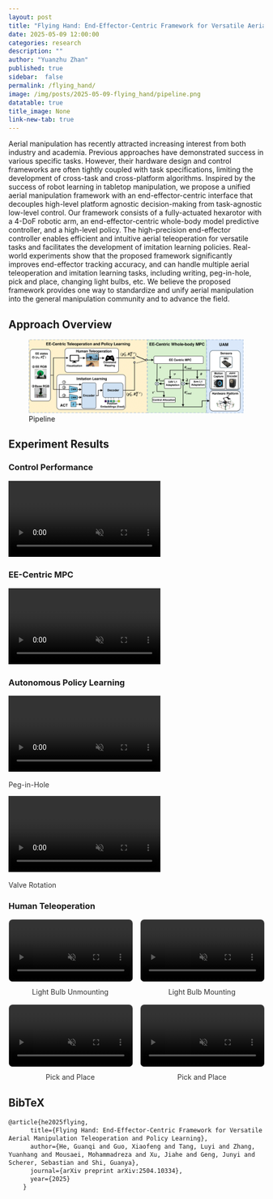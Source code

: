 ```yaml
---
layout: post
title: "Flying Hand: End-Effector-Centric Framework for Versatile Aerial Manipulation Teleoperation and Policy Learning"
date: 2025-05-09 12:00:00
categories: research
description: ""
author: "Yuanzhu Zhan"
published: true
sidebar:  false
permalink: /flying_hand/
image: /img/posts/2025-05-09-flying_hand/pipeline.png
datatable: true
title_image: None
link-new-tab: true
---
```



Aerial manipulation has recently attracted increasing interest from both industry and academia. Previous approaches have demonstrated success in various specific tasks. However, their hardware design and control frameworks are often tightly coupled with task specifications, limiting the development of cross-task and cross-platform algorithms. Inspired by the success of robot learning in tabletop manipulation, we propose a unified aerial manipulation framework with an end-effector-centric interface that decouples high-level platform agnostic decision-making from task-agnostic low-level control. Our framework consists of a fully-actuated hexarotor with a 4-DoF robotic arm, an end-effector-centric whole-body model predictive controller, and a high-level policy. The high-precision end-effector controller enables efficient and intuitive aerial teleoperation for versatile tasks and facilitates the development of imitation learning policies. Real-world experiments show that the proposed framework significantly improves end-effector tracking accuracy, and can handle multiple aerial teleoperation and imitation learning tasks, including writing, peg-in-hole, pick and place, changing light bulbs, etc. We believe the proposed framework provides one way to standardize and unify aerial manipulation into the general manipulation community and to advance the field.


## Approach Overview
<figure>
 <img src="/img/posts/2025-05-09-flying_hand/pipeline.png"/>
 <figcaption>
       Pipeline
 </figcaption>
</figure>

## Experiment Results
### Control Performance
<video controls autoplay loop muted playsinline 
       src="/img/posts/2025-05-09-flying_hand/endeffector_control_experiment.mp4" type="video/mp4">
</video>

### EE-Centric MPC
<video controls autoplay loop muted playsinline 
       src="/img/posts/2025-05-09-flying_hand/collision_avoidence.mp4" type="video/mp4">
</video>

### Autonomous Policy Learning
<video controls autoplay loop muted playsinline 
       src="/img/posts/2025-05-09-flying_hand/peginhole_2.mp4" type="video/mp4">
</video>
<div class="caption">Peg-in-Hole</div>

<video controls autoplay loop muted playsinline 
       src="/img/posts/2025-05-09-flying_hand/valve_rotate_3.mp4" type="video/mp4">
</video>
<div class="caption">Valve Rotation</div>

### Human Teleoperation

<style>
  .video-grid {
    display: grid;
    grid-template-columns: repeat(2, 1fr);
    gap: 16px;
    max-width: 800px;
    margin: auto;
  }

  .video-item {
    text-align: center;
  }

  .video-item video {
    width: 100%;
    height: auto;
    border: 1px solid #ccc;
    border-radius: 8px;
  }

  .caption {
    margin-top: 8px;
    font-size: 14px;
    color: #333;
  }
</style>

<div class="video-grid">
  <div class="video-item">
    <video controls autoplay loop muted playsinline 
           src="/img/posts/2025-05-09-flying_hand/bulb_unmount_2.mp4" type="video/mp4">
    </video>
    <div class="caption">Light Bulb Unmounting</div>
  </div>
  <div class="video-item">
    <video controls autoplay loop muted playsinline 
           src="/img/posts/2025-05-09-flying_hand/bulb_mounting_2.mp4" type="video/mp4">
    </video>
    <div class="caption">Light Bulb Mounting</div>
  </div>
  <div class="video-item">
    <video controls autoplay loop muted playsinline 
           src="/img/posts/2025-05-09-flying_hand/pickandplace_glue.mp4" type="video/mp4">
    </video>
    <div class="caption">Pick and Place</div>
  </div>
  <div class="video-item">
    <video controls autoplay loop muted playsinline 
           src="/img/posts/2025-05-09-flying_hand/pickandplace_bluetape.mp4" type="video/mp4">
    </video>
    <div class="caption">Pick and Place</div>
  </div>
</div>

<!-- <video controls autoplay loop muted playsinline 
       src="/img/posts/2025-05-09-flying_hand/bulb_mounting_2.mp4" type="video/mp4">
</video>

<video controls autoplay loop muted playsinline 
       src="/img/posts/2025-05-09-flying_hand/bulb_unmount_2.mp4" type="video/mp4">
</video>

<video controls autoplay loop muted playsinline 
       src="/img/posts/2025-05-09-flying_hand/pickandplace_glue.mp4" type="video/mp4">
</video>


<video controls autoplay loop muted playsinline 
       src="/img/posts/2025-05-09-flying_hand/pickandplace_bluetape.mp4" type="video/mp4">
</video> -->

<!-- ### Publication -->
<section class="section" id="Publication">
  <div class="container is-max-desktop content">
    <h2 class="title">BibTeX</h2>
    <pre><code>@article{he2025flying,
      title={Flying Hand: End-Effector-Centric Framework for Versatile Aerial Manipulation Teleoperation and Policy Learning},
      author={He, Guanqi and Guo, Xiaofeng and Tang, Luyi and Zhang, Yuanhang and Mousaei, Mohammadreza and Xu, Jiahe and Geng, Junyi and Scherer, Sebastian and Shi, Guanya},
      journal={arXiv preprint arXiv:2504.10334},
      year={2025}
    }
    </code></pre>
  </div>
</section>